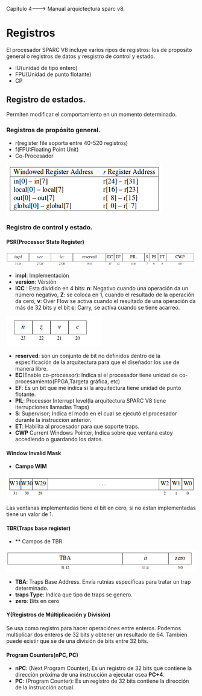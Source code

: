 Capitulo 4---> Manual arquictectura sparc v8.

# Registros
El procesador SPARC V8 incluye varios ripos de registros: los de proposito general o registros de datos y resgistro de control y estado. 
- IU(unidad de tipo entero)
- FPU(Unidad de punto flotante)
- CP 
## Registro de estados.
Permiten modificar el comportamiento en un momento determinado.

### Registros de propósito general.
- r(register file soporta entre 40-520 registros)
- f(FPU:Floating Point Unit)
- Co-Procesador


![Registros  en SPARC V8](./images/registros.png "Definición de registros de la arquitectura SPARC V8")


### Registro de control y estado.
#### **PSR**(Processor State Register)

![Processor State Register](./images/psr.png "Register")

- **impl**: Implementación
- **version**: Vérsión
- **ICC** : Esta dividido en 4 bits: **n**: Negativo cuando una operación da un número negativo, **Z**: se coloca en 1, cuando el resultado de la operación da cero, **v**: Over Flow se activa cuando el resultado de una operación da más de 32 bits y el bit **c**: Carry, se activa cuando se tiene acarreo.

![Integer condicional code](./images/icc.png "Integer conditional code")

- **reserved**: son un conjunto de bit no definidos dentro de la especificación de la arquitectura para que el diseñador los use de manera libre.
- **EC**(Enable co-processor): Indica si el procesador tiene unidad de co-procesamiento(FPGA,Targeta gráfica, etc)
- **EF**: Es un bit que me indica si la arquitectura tiene unidad de punto flotante.
- **PIL**: Processor Interrupt level(la arquitectura SPARC V8 tiene iterrupciones llamadas Traps)
- **S**: Supervisor; Indica el modo en el cual se ejecutó el procesador durante la instruccion anterior.
- **ET**: Habilita al procesador para que soporte traps.
- **CWP** Current Windows Pointer, Indica sobre que ventana estoy accediendo o guardando los datos.

#### Window Invalid Mask

- **Campo WIM**

![registro de ventanas](./images/wim.png "Registro de ventanas")

Las ventanas implementadas tiene el bit en cero, si no estan implementadas tiene un valor de 1.

#### TBR(Traps base register)
- ** Campos de TBR


![Traps](./images/tbr.png "Registro de traps")

- **TBA**: Traps Base Address. Envía rutnias especificas para tratar un trap determinado.
- **traps Type**: Indica que tipo de traps se genero.
- **zero**: Bits en cero
#### Y(Registros de Múltiplicación y División)

Se usa como registro para hacer operaciónes entre enteros. Podemos multiplicar dos enteros de 32 bits y obtener un resultado de 64. Tambien puede existir que se de una división de  bits entre 32 bits. 


#### Program Counters(nPC, PC)
- **nPC**: (Next Program Counter), Es un registro de 32 bits que contiene la dirección próxima de una instrucción a ejecutar osea **PC+4**.
- **PC**: (Program Counter): Es un registro de 32 bits contiene la dirección de la instrucción actual.


